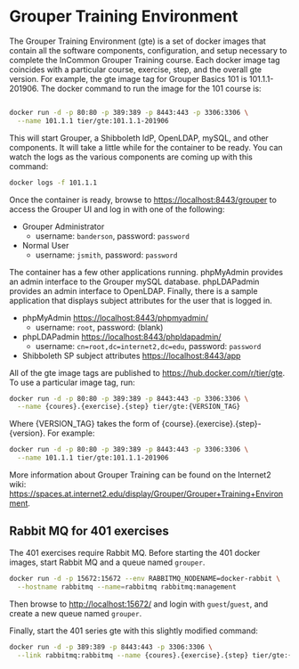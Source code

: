 # Grouper Training Environment

The Grouper Training Environment (gte) is a set of docker images that contain
all the software components, configuration, and setup necessary to complete the
InCommon Grouper Training course. Each docker image tag coincides with a
particular course, exercise, step, and the overall gte version. For example,
the gte image tag for Grouper Basics 101 is 101.1.1-201906. The docker command
to run the image for the 101 course is:

``` bash

docker run -d -p 80:80 -p 389:389 -p 8443:443 -p 3306:3306 \
  --name 101.1.1 tier/gte:101.1.1-201906

```

This will start Grouper, a Shibboleth IdP, OpenLDAP, mySQL, and other components. It will take a little while for the container to be ready. You can watch the logs as the various components are coming up with this command:

``` bash
docker logs -f 101.1.1
```

Once the container is ready, browse to <https://localhost:8443/grouper> to access the Grouper UI and log in with one of the following:

- Grouper Administrator
  - username: `banderson`, password: `password`
- Normal User
  - username: `jsmith`, password: `password`

The container has a few other applications running. phpMyAdmin provides an admin interface to the Grouper mySQL database. phpLDAPadmin provides an admin interface to OpenLDAP. Finally, there is a sample application that displays subject attributes for the user that is logged in.

- phpMyAdmin <https://localhost:8443/phpmyadmin/>
  - username: `root`, password: (blank)
- phpLDAPadmin <https://localhost:8443/phpldapadmin/>
  - username: `cn=root,dc=internet2,dc=edu`, password: `password`
- Shibboleth SP subject attributes <https://localhost:8443/app>

All of the gte image tags are published to <https://hub.docker.com/r/tier/gte>. To use a particular image tag, run:

``` bash
docker run -d -p 80:80 -p 389:389 -p 8443:443 -p 3306:3306 \
  --name {coures}.{exercise}.{step} tier/gte:{VERSION_TAG}
```

Where {VERSION_TAG} takes the form of {course}.{exercise}.{step}-{version}. For example:

``` bash
docker run -d -p 80:80 -p 389:389 -p 8443:443 -p 3306:3306 \
  --name 101.1.1 tier/gte:101.1.1-201906
```

More information about Grouper Training can be found on the Internet2 wiki: 
<https://spaces.at.internet2.edu/display/Grouper/Grouper+Training+Environment>.

## Rabbit MQ for 401 exercises

The 401 exercises require Rabbit MQ. Before starting the 401 docker images,
start Rabbit MQ and a queue named `grouper`.

``` bash
docker run -d -p 15672:15672 --env RABBITMQ_NODENAME=docker-rabbit \
  --hostname rabbitmq --name=rabbitmq rabbitmq:management
```

Then browse to <http://localhost:15672/> and login with `guest`/`guest`, and create a new queue named `grouper`.

Finally, start the 401 series gte with this slightly modified command:

``` bash
docker run -d -p 389:389 -p 8443:443 -p 3306:3306 \
  --link rabbitmq:rabbitmq --name {coures}.{exercise}.{step} tier/gte:{VERSION_TAG}
```
